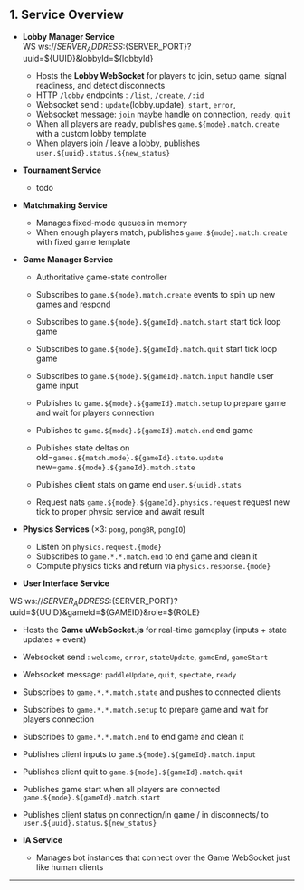 ## 1. Service Overview

- **Lobby Manager Service**  
WS ws://${SERVER_ADDRESS}:${SERVER_PORT}?uuid=${UUID}&lobbyId=${lobbyId}
  - Hosts the **Lobby WebSocket** for players to join, setup game, signal readiness, and detect disconnects
  - HTTP `/lobby` endpoints : `/list`, `/create`, `/:id`
  - Websocket send :  `update`(lobby.update), `start`, `error`,
  - Websocket message: `join` maybe handle on connection, `ready`, `quit`
  - When all players are ready, publishes `game.${mode}.match.create` with a custom lobby template
  - When players join / leave a lobby, publishes `user.${uuid}.status.${new_status}`

- **Tournament Service**
  - todo

- **Matchmaking Service**  
  - Manages fixed‐mode queues in memory
  - When enough players match, publishes `game.${mode}.match.create` with fixed game template

- **Game Manager Service**  
  - Authoritative game-state controller
  - Subscribes to `game.${mode}.match.create`  events to spin up new games and respond
  - Subscribes to `game.${mode}.${gameId}.match.start` start tick loop game 
  - Subscribes to `game.${mode}.${gameId}.match.quit` start tick loop game 
  - Subscribes to `game.${mode}.${gameId}.match.input` handle user game input 

  - Publishes to `game.${mode}.${gameId}.match.setup` to prepare game and wait for players connection 
  - Publishes to `game.${mode}.${gameId}.match.end` end game
  - Publishes state deltas on old=`games.${match.mode}.${gameId}.state.update` new=`game.${mode}.${gameId}.match.state`
  - Publishes client stats on game end `user.${uuid}.stats` 
  
  - Request nats `game.${mode}.${gameId}.physics.request` request new tick to proper physic service and await result

- **Physics Services** (×3: `pong`, `pongBR`, `pongIO`)  
  - Listen on `physics.request.{mode}`
  - Subscribes to `game.*.*.match.end` to end game and clean it 
  - Compute physics ticks and return via `physics.response.{mode}`

- **User Interface Service**  

WS ws://${SERVER_ADDRESS}:${SERVER_PORT}?uuid=${UUID}&gameId=${GAMEID}&role=${ROLE}
  - Hosts the **Game uWebSocket.js** for real-time gameplay (inputs + state updates + event)
  - Websocket send : `welcome`, `error`, `stateUpdate`, `gameEnd`, `gameStart`
  - Websocket message: `paddleUpdate`, `quit`, `spectate`, `ready` 
  - Subscribes to `game.*.*.match.state` and pushes to connected clients
  - Subscribes to `game.*.*.match.setup` to prepare game and wait for players connection 
  - Subscribes to `game.*.*.match.end` to end game and clean it 
  - Publishes client inputs to `game.${mode}.${gameId}.match.input` 
  - Publishes client quit to `game.${mode}.${gameId}.match.quit` 
  - Publishes game start when all players are connected `game.${mode}.${gameId}.match.start` 
  - Publishes client status on connection/in game / in disconnects/ to `user.${uuid}.status.${new_status}` 

- **IA Service**  
  - Manages bot instances that connect over the Game WebSocket just like human clients

---

